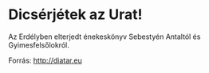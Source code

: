 Dicsérjétek az Urat!
====================

Az Erdélyben elterjedt énekeskönyv Sebestyén Antaltól és Gyimesfelsőlokról.

Forrás: http://diatar.eu
